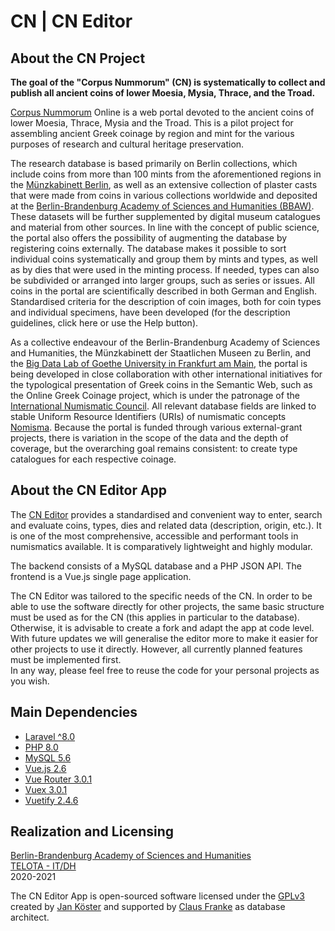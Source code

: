 # CN | CN Editor

## About the CN Project

**The goal of the "Corpus Nummorum" (CN) is systematically to collect and publish all ancient coins of lower Moesia, Mysia, Thrace, and the Troad.**  

[Corpus Nummorum](https://www.corpus-nummorum.eu) Online is a web portal devoted to the ancient coins of lower Moesia, Thrace, Mysia and the Troad. This is a pilot project for assembling ancient Greek coinage by region and mint for the various purposes of research and cultural heritage preservation.  

The research database is based primarily on Berlin collections, which include coins from more than 100 mints from the aforementioned regions in the [Münzkabinett Berlin](https://www.smb.museum/en/museums-institutions/muenzkabinett/home/), as well as an extensive collection of plaster casts that were made from coins in various collections worldwide and deposited at the [Berlin-Brandenburg Academy of Sciences and Humanities (BBAW)](https://www.bbaw.de/en/). These datasets will be further supplemented by digital museum catalogues and material from other sources. In line with the concept of public science, the portal also offers the possibility of augmenting the database by registering coins externally. The database makes it possible to sort individual coins systematically and group them by mints and types, as well as by dies that were used in the minting process. If needed, types can also be subdivided or arranged into larger groups, such as series or issues. All coins in the portal are scientifically described in both German and English. Standardised criteria for the description of coin images, both for coin types and individual specimens, have been developed (for the description guidelines, click here or use the Help button).  

As a collective endeavour of the Berlin-Brandenburg Academy of Sciences and Humanities, the Münzkabinett der Staatlichen Museen zu Berlin, and the [Big Data Lab of Goethe University in Frankfurt am Main](http://www.bigdata.uni-frankfurt.de/), the portal is being developed in close collaboration with other international initiatives for the typological presentation of Greek coins in the Semantic Web, such as the Online Greek Coinage project, which is under the patronage of the [International Numismatic Council](https://www.greekcoinage.org/). All relevant database fields are linked to stable Uniform Resource Identifiers (URIs) of numismatic concepts [Nomisma](http://nomisma.org). Because the portal is funded through various external-grant projects, there is variation in the scope of the data and the depth of coverage, but the overarching goal remains consistent: to create type catalogues for each respective coinage.

## About the CN Editor App

The [CN Editor](https://data.corpus-nummorum.eu) provides a standardised and convenient way to enter, search and evaluate coins, types, dies and related data (description, origin, etc.). It is one of the most comprehensive, accessible and performant tools in numismatics available. It is comparatively lightweight and highly modular.  

The backend consists of a MySQL database and a PHP JSON API. The frontend is a Vue.js single page application.

The CN Editor was tailored to the specific needs of the CN. In order to be able to use the software directly for other projects, the same basic structure must be used as for the CN (this applies in particular to the database). Otherwise, it is advisable to create a fork and adapt the app at code level. With future updates we will generalise the editor more to make it easier for other projects to use it directly. However, all currently planned features must be implemented first.  
In any way, please feel free to reuse the code for your personal projects as you wish.

## Main Dependencies

* [Laravel ^8.0](https://laravel.com/)
* [PHP 8.0](https://www.php.net/)
* [MySQL 5.6](https://www.mysql.com/)
* [Vue.js 2.6](https://vuejs.org/)
* [Vue Router 3.0.1](https://router.vuejs.org/)
* [Vuex 3.0.1](https://vuex.vuejs.org/)
* [Vuetify 2.4.6](https://vuetifyjs.com/en/)

## Realization and Licensing

[Berlin-Brandenburg Academy of Sciences and Humanities](https://www.bbaw.de/)   
[TELOTA - IT/DH](https://www.bbaw.de/en/bbaw-digital/telota)   
2020-2021

The CN Editor App is open-sourced software licensed under the [GPLv3](http://www.gnu.org/licenses/gpl-3.0.en.html)   
created by [Jan Köster](https://orcid.org/0000-0003-2713-5207) and supported by [Claus Franke](https://orcid.org/0000-0003-3371-6163) as database architect.